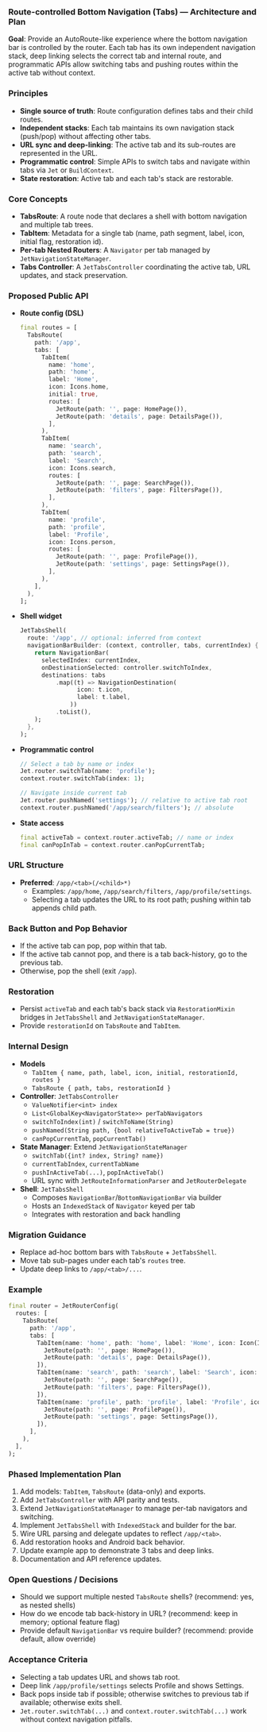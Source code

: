 ### Route-controlled Bottom Navigation (Tabs) — Architecture and Plan

**Goal**: Provide an AutoRoute-like experience where the bottom navigation bar is controlled by the router. Each tab has its own independent navigation stack, deep linking selects the correct tab and internal route, and programmatic APIs allow switching tabs and pushing routes within the active tab without context.

### Principles
- **Single source of truth**: Route configuration defines tabs and their child routes.
- **Independent stacks**: Each tab maintains its own navigation stack (push/pop) without affecting other tabs.
- **URL sync and deep-linking**: The active tab and its sub-routes are represented in the URL.
- **Programmatic control**: Simple APIs to switch tabs and navigate within tabs via `Jet` or `BuildContext`.
- **State restoration**: Active tab and each tab's stack are restorable.

### Core Concepts
- **TabsRoute**: A route node that declares a shell with bottom navigation and multiple tab trees.
- **TabItem**: Metadata for a single tab (name, path segment, label, icon, initial flag, restoration id).
- **Per-tab Nested Routers**: A `Navigator` per tab managed by `JetNavigationStateManager`.
- **Tabs Controller**: A `JetTabsController` coordinating the active tab, URL updates, and stack preservation.

### Proposed Public API
- **Route config (DSL)**
  ```dart
  final routes = [
    TabsRoute(
      path: '/app',
      tabs: [
        TabItem(
          name: 'home',
          path: 'home',
          label: 'Home',
          icon: Icons.home,
          initial: true,
          routes: [
            JetRoute(path: '', page: HomePage()),
            JetRoute(path: 'details', page: DetailsPage()),
          ],
        ),
        TabItem(
          name: 'search',
          path: 'search',
          label: 'Search',
          icon: Icons.search,
          routes: [
            JetRoute(path: '', page: SearchPage()),
            JetRoute(path: 'filters', page: FiltersPage()),
          ],
        ),
        TabItem(
          name: 'profile',
          path: 'profile',
          label: 'Profile',
          icon: Icons.person,
          routes: [
            JetRoute(path: '', page: ProfilePage()),
            JetRoute(path: 'settings', page: SettingsPage()),
          ],
        ),
      ],
    ),
  ];
  ```

- **Shell widget**
  ```dart
  JetTabsShell(
    route: '/app', // optional: inferred from context
    navigationBarBuilder: (context, controller, tabs, currentIndex) {
      return NavigationBar(
        selectedIndex: currentIndex,
        onDestinationSelected: controller.switchToIndex,
        destinations: tabs
            .map((t) => NavigationDestination(
                  icon: t.icon,
                  label: t.label,
                ))
            .toList(),
      );
    },
  );
  ```

- **Programmatic control**
  ```dart
  // Select a tab by name or index
  Jet.router.switchTab(name: 'profile');
  context.router.switchTab(index: 1);

  // Navigate inside current tab
  Jet.router.pushNamed('settings'); // relative to active tab root
  context.router.pushNamed('/app/search/filters'); // absolute
  ```

- **State access**
  ```dart
  final activeTab = context.router.activeTab; // name or index
  final canPopInTab = context.router.canPopCurrentTab;
  ```

### URL Structure
- **Preferred**: `/app/<tab>(/<child>*)`
  - Examples: `/app/home`, `/app/search/filters`, `/app/profile/settings`.
  - Selecting a tab updates the URL to its root path; pushing within tab appends child path.

### Back Button and Pop Behavior
- If the active tab can pop, pop within that tab.
- If the active tab cannot pop, and there is a tab back-history, go to the previous tab.
- Otherwise, pop the shell (exit `/app`).

### Restoration
- Persist `activeTab` and each tab's back stack via `RestorationMixin` bridges in `JetTabsShell` and `JetNavigationStateManager`.
- Provide `restorationId` on `TabsRoute` and `TabItem`.

### Internal Design
- **Models**
  - `TabItem { name, path, label, icon, initial, restorationId, routes }`
  - `TabsRoute { path, tabs, restorationId }`
- **Controller**: `JetTabsController`
  - `ValueNotifier<int> index`
  - `List<GlobalKey<NavigatorState>> perTabNavigators`
  - `switchToIndex(int)` / `switchToName(String)`
  - `pushNamed(String path, {bool relativeToActiveTab = true})`
  - `canPopCurrentTab`, `popCurrentTab()`
- **State Manager**: Extend `JetNavigationStateManager`
  - `switchTab({int? index, String? name})`
  - `currentTabIndex`, `currentTabName`
  - `pushInActiveTab(...)`, `popInActiveTab()`
  - URL sync with `JetRouteInformationParser` and `JetRouterDelegate`
- **Shell**: `JetTabsShell`
  - Composes `NavigationBar`/`BottomNavigationBar` via builder
  - Hosts an `IndexedStack` of `Navigator` keyed per tab
  - Integrates with restoration and back handling

### Migration Guidance
- Replace ad-hoc bottom bars with `TabsRoute` + `JetTabsShell`.
- Move tab sub-pages under each tab's `routes` tree.
- Update deep links to `/app/<tab>/...`.

### Example
```dart
final router = JetRouterConfig(
  routes: [
    TabsRoute(
      path: '/app',
      tabs: [
        TabItem(name: 'home', path: 'home', label: 'Home', icon: Icon(Icons.home), initial: true, routes: [
          JetRoute(path: '', page: HomePage()),
          JetRoute(path: 'details', page: DetailsPage()),
        ]),
        TabItem(name: 'search', path: 'search', label: 'Search', icon: Icon(Icons.search), routes: [
          JetRoute(path: '', page: SearchPage()),
          JetRoute(path: 'filters', page: FiltersPage()),
        ]),
        TabItem(name: 'profile', path: 'profile', label: 'Profile', icon: Icon(Icons.person), routes: [
          JetRoute(path: '', page: ProfilePage()),
          JetRoute(path: 'settings', page: SettingsPage()),
        ]),
      ],
    ),
  ],
);
```

### Phased Implementation Plan
1. Add models: `TabItem`, `TabsRoute` (data-only) and exports.
2. Add `JetTabsController` with API parity and tests.
3. Extend `JetNavigationStateManager` to manage per-tab navigators and switching.
4. Implement `JetTabsShell` with `IndexedStack` and builder for the bar.
5. Wire URL parsing and delegate updates to reflect `/app/<tab>`.
6. Add restoration hooks and Android back behavior.
7. Update example app to demonstrate 3 tabs and deep links.
8. Documentation and API reference updates.

### Open Questions / Decisions
- Should we support multiple nested `TabsRoute` shells? (recommend: yes, as nested shells)
- How do we encode tab back-history in URL? (recommend: keep in memory; optional feature flag)
- Provide default `NavigationBar` vs require builder? (recommend: provide default, allow override)

### Acceptance Criteria
- Selecting a tab updates URL and shows tab root.
- Deep link `/app/profile/settings` selects Profile and shows Settings.
- Back pops inside tab if possible; otherwise switches to previous tab if available; otherwise exits shell.
- `Jet.router.switchTab(...)` and `context.router.switchTab(...)` work without context navigation pitfalls.


